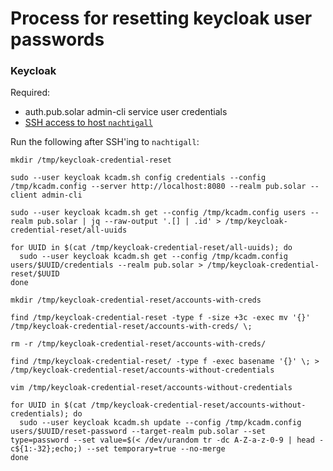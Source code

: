 # Process for resetting keycloak user passwords

### Keycloak

Required:

- auth.pub.solar admin-cli service user credentials
- [SSH access to host `nachtigall`](../administrative-access.md#ssh-access)

Run the following after SSH'ing to `nachtigall`:

```
mkdir /tmp/keycloak-credential-reset

sudo --user keycloak kcadm.sh config credentials --config /tmp/kcadm.config --server http://localhost:8080 --realm pub.solar --client admin-cli

sudo --user keycloak kcadm.sh get --config /tmp/kcadm.config users --realm pub.solar | jq --raw-output '.[] | .id' > /tmp/keycloak-credential-reset/all-uuids

for UUID in $(cat /tmp/keycloak-credential-reset/all-uuids); do
  sudo --user keycloak kcadm.sh get --config /tmp/kcadm.config users/$UUID/credentials --realm pub.solar > /tmp/keycloak-credential-reset/$UUID
done

mkdir /tmp/keycloak-credential-reset/accounts-with-creds

find /tmp/keycloak-credential-reset -type f -size +3c -exec mv '{}' /tmp/keycloak-credential-reset/accounts-with-creds/ \;

rm -r /tmp/keycloak-credential-reset/accounts-with-creds/

find /tmp/keycloak-credential-reset/ -type f -exec basename '{}' \; > /tmp/keycloak-credential-reset/accounts-without-credentials

vim /tmp/keycloak-credential-reset/accounts-without-credentials

for UUID in $(cat /tmp/keycloak-credential-reset/accounts-without-credentials); do
  sudo --user keycloak kcadm.sh update --config /tmp/kcadm.config users/$UUID/reset-password --target-realm pub.solar --set type=password --set value=$(< /dev/urandom tr -dc A-Z-a-z-0-9 | head -c${1:-32};echo;) --set temporary=true --no-merge
done
```
